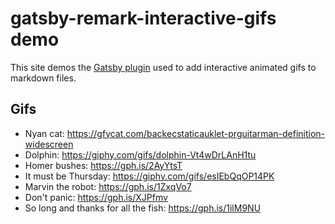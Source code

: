 # gatsby-remark-interactive-gifs demo

This site demos the [Gatsby plugin](https://github.com/cbillowes/gatsby-remark-interactive-gifs)
used to add interactive animated gifs to markdown files.

## Gifs

* Nyan cat: https://gfycat.com/backecstaticauklet-prguitarman-definition-widescreen
* Dolphin: https://giphy.com/gifs/dolphin-Vt4wDrLAnH1tu
* Homer bushes: https://gph.is/2AyYtsT
* It must be Thursday: https://giphy.com/gifs/esIEbQqOP14PK
* Marvin the robot: https://gph.is/1ZxqVo7
* Don't panic: https://gph.is/XJPfmv
* So long and thanks for all the fish: https://gph.is/1ilM9NU

